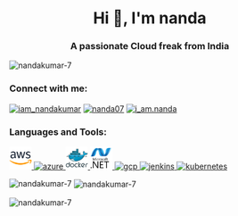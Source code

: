 <h1 align="center">Hi 👋, I'm nanda</h1>
<h3 align="center">A passionate Cloud freak from India</h3>

<p align="left"> <img src="https://komarev.com/ghpvc/?username=nandakumar-7&label=Profile%20views&color=0e75b6&style=flat" alt="nandakumar-7" /> </p>


<h3 align="left">Connect with me:</h3>
<p align="left">
<a href="https://twitter.com/iam_nandakumar" target="blank"><img align="center" src="https://raw.githubusercontent.com/rahuldkjain/github-profile-readme-generator/master/src/images/icons/Social/twitter.svg" alt="iam_nandakumar" height="30" width="40" /></a>
<a href="https://linkedin.com/in/nanda07" target="blank"><img align="center" src="https://raw.githubusercontent.com/rahuldkjain/github-profile-readme-generator/master/src/images/icons/Social/linked-in-alt.svg" alt="nanda07" height="30" width="40" /></a>
<a href="https://instagram.com/i_am.nanda" target="blank"><img align="center" src="https://raw.githubusercontent.com/rahuldkjain/github-profile-readme-generator/master/src/images/icons/Social/instagram.svg" alt="i_am.nanda" height="30" width="40" /></a>
</p>

<h3 align="left">Languages and Tools:</h3>
<p align="left"> <a href="https://aws.amazon.com" target="_blank" rel="noreferrer"> <img src="https://raw.githubusercontent.com/devicons/devicon/master/icons/amazonwebservices/amazonwebservices-original-wordmark.svg" alt="aws" width="40" height="40"/> </a> <a href="https://azure.microsoft.com/en-in/" target="_blank" rel="noreferrer"> <img src="https://www.vectorlogo.zone/logos/microsoft_azure/microsoft_azure-icon.svg" alt="azure" width="40" height="40"/> </a> <a href="https://www.docker.com/" target="_blank" rel="noreferrer"> <img src="https://raw.githubusercontent.com/devicons/devicon/master/icons/docker/docker-original-wordmark.svg" alt="docker" width="40" height="40"/> </a> <a href="https://dotnet.microsoft.com/" target="_blank" rel="noreferrer"> <img src="https://raw.githubusercontent.com/devicons/devicon/master/icons/dot-net/dot-net-original-wordmark.svg" alt="dotnet" width="40" height="40"/> </a> <a href="https://cloud.google.com" target="_blank" rel="noreferrer"> <img src="https://www.vectorlogo.zone/logos/google_cloud/google_cloud-icon.svg" alt="gcp" width="40" height="40"/> </a> <a href="https://www.jenkins.io" target="_blank" rel="noreferrer"> <img src="https://www.vectorlogo.zone/logos/jenkins/jenkins-icon.svg" alt="jenkins" width="40" height="40"/> </a> <a href="https://kubernetes.io" target="_blank" rel="noreferrer"> <img src="https://www.vectorlogo.zone/logos/kubernetes/kubernetes-icon.svg" alt="kubernetes" width="40" height="40"/> </a> </p>

<p><img align="left" src="https://github-readme-stats.vercel.app/api/top-langs?username=nandakumar-7&show_icons=true&locale=en&layout=compact" alt="nandakumar-7" /></p>

<p>&nbsp;<img align="center" src="https://github-readme-stats.vercel.app/api?username=nandakumar-7&show_icons=true&locale=en" alt="nandakumar-7" /></p>

<p><img align="center" src="https://github-readme-streak-stats.herokuapp.com/?user=nandakumar-7&" alt="nandakumar-7" /></p>
